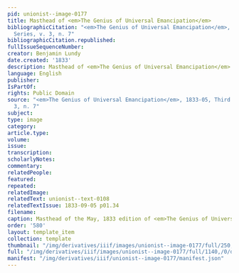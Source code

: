 ```yaml
---
pid: unionist--image-0177
title: Masthead of <em>The Genius of Universal Emancipation</em>
bibliographicCitation: "<em>The Genius of Universal Emancipation</em>, 1833-05, Third
  Series, v. 3, n. 7"
bibliographicCitation.republished: 
fullIssueSequenceNumber: 
creator: Benjamin Lundy
date.created: '1833'
description: Masthead of <em>The Genius of Universal Emancipation</em>
language: English
publisher: 
IsPartOf: 
rights: Public Domain
source: "<em>The Genius of Universal Emancipation</em>, 1833-05, Third Series, v.
  3, n. 7"
subject: 
type: image
category: 
article.type: 
volume: 
issue: 
transcription: 
scholarlyNotes: 
commentary: 
relatedPeople: 
featured: 
repeated: 
relatedImage: 
relatedText: unionist--text-0108
relatedTextIssue: 1833-09-05 p01.34
filename: 
caption: Masthead of the May, 1833 edition of <em>The Genius of Universal Emancipation</em>
order: '580'
layout: template_item
collection: template
thumbnail: "/img/derivatives/iiif/images/unionist--image-0177/full/250,/0/default.jpg"
full: "/img/derivatives/iiif/images/unionist--image-0177/full/1140,/0/default.jpg"
manifest: "/img/derivatives/iiif/unionist--image-0177/manifest.json"
---
```

